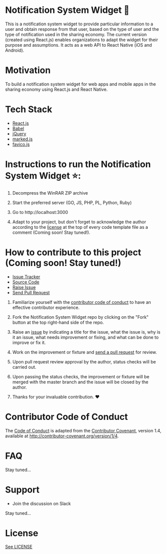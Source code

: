 # Notification System Widget :loudspeaker: 
This is a notification system widget to provide particular information to a user and obtain response from that user, based on the type of user and the type of notification used in the sharing economy. The current version (created using React.js) enables organizations to adapt the widget for their purpose and assumptions. It acts as a web API to React Native (iOS and Android).   

# Motivation
To build a notification system widget for web apps and mobile apps in the sharing economy using React.js and React Native.

# Tech Stack

* [React.js](https://facebook.github.io/react/)
* [Babel](https://babeljs.io/)
* [jQuery](http://jquery.com/)
* [marked.js](http://www.javascriptoo.com/marked)
* [favico.js](http://lab.ejci.net/favico.js/)

# Instructions to run the Notification System Widget :star::
1) Decompress the WinRAR ZIP archive

2) Start the preferred server (GO, JS, PHP, PL, Python, Ruby)

3) Go to http://localhost:3000
 
4) Adapt to your project, but don't forget to acknowledge the author according to the [license](https://github.com/Forte-Consultancy-Services/Notification-System-Widget/blob/master/LICENSE.md) at the top of every code template file as a comment (Coming soon! Stay tuned!). 

# How to contribute to this project (Coming soon! Stay tuned!)

* [Issue Tracker]()
* [Source Code]()
* [Raise Issue]()
* [Send Pull Request]()

1) Familiarize yourself with the [contributor code of conduct](https://github.com/Forte-Consultancy-Services/Notification-System-Widget/blob/master/CODE-OF-CONDUCT.md) to have an effective contributor experience.

2) Fork the Notification System Widget repo by clicking on the "Fork" button at the top right-hand side of the repo.

3) Raise an [issue](https://github.com/Forte-Consultancy-Services/Notification-System-Widget/issues/new) by indicating a title for the issue, what the issue is, why is it an issue, what needs improvement or fixing, and what can be done to improve or fix it.

4) Work on the improvement or fixture and [send a pull request](https://github.com/Forte-Consultancy-Services/Notification-System-Widget/pulls) for review.

5) Upon pull request review approval by the author, status checks will be carried out.

6) Upon passing the status checks, the improvement or fixture will be merged with the master branch and the issue will be closed by the author.
 
7) Thanks for your invaluable contribution. :heart:

# Contributor Code of Conduct

The [Code of Conduct](https://github.com/Forte-Consultancy-Services/Notification-System-Widget/blob/master/CODE-OF-CONDUCT.md) is adapted from the [Contributor Covenant](http://contributor-covenant.org/), version 1.4, available at http://contributor-covenant.org/version/1/4.

# FAQ

Stay tuned...

# Support

* Join the discussion on Slack

Stay tuned...

# License
[See LICENSE](https://github.com/Forte-Consultancy-Services/Notification-System-Widget/blob/master/LICENSE.md)
